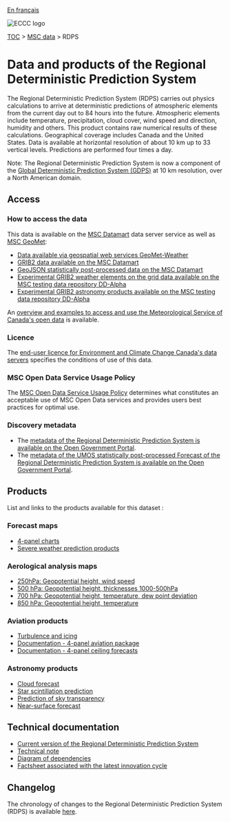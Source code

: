 [En français](readme_rdps_fr.md)

![ECCC logo](../../img_eccc-logo.png)

[TOC](../../readme_en.md) > [MSC data](../readme_en.md) > RDPS

# Data and products of the Regional Deterministic Prediction System

The Regional Deterministic Prediction System (RDPS) carries out physics calculations to arrive at deterministic predictions of atmospheric elements from the current day out to 84 hours into the future. Atmospheric elements include temperature, precipitation, cloud cover, wind speed and direction, humidity and others. This product contains raw numerical results of these calculations. Geographical coverage includes Canada and the United States. Data is available at horizontal resolution of about 10 km up to 33 vertical levels. Predictions are performed four times a day.

Note:  The Regional Deterministic Prediction System is now a component of the [Global Deterministic Prediction System (GDPS)](../nwp_gdps/readme_gdps_en.md) at 10 km resolution, over a North American domain.

## Access

### How to access the data

This data is available on the [MSC Datamart](../../msc-datamart/readme_en.md) data server service as well as [MSC GeoMet](../../msc-geomet/readme_en.md):

* [Data available via geospatial web services GeoMet-Weather](../../msc-geomet/readme_en.md)
* [GRIB2 data available on the MSC Datamart](readme_rdps-datamart_en.md)
* [GeoJSON statistically post-processed data on the MSC Datamart](readme_rdps-statpostproc-datamart_en.md)
* [Experimental GRIB2 weather elements on the grid data available on the MSC testing data repository DD-Alpha](readme_rdps-datamart-alpha_en.md)
* [Experimental GRIB2 astronomy products available on the MSC testing data repository DD-Alpha](readme_astro-rdps-datamart-alpha_en.md)

An [overview and examples to access and use the Meteorological Service of Canada's open data](../../usage/readme_en.md) is available.

### Licence

The [end-user licence for Environment and Climate Change Canada's data servers](../../licence/readme_en.md) specifies the conditions of use of this data.

### MSC Open Data Service Usage Policy

The [MSC Open Data Service Usage Policy](../../usage-policy/readme_en.md) determines what constitutes an acceptable use of MSC Open Data services and provides users best practices for optimal use.

### Discovery metadata

* The [metadata of the Regional Deterministic Prediction System is available on the Open Government Portal](https://open.canada.ca/data/en/dataset/a9f2828c-0d78-5eb6-a4c7-1fc1219f1e3d).
* The [metadata of the UMOS statistically post-processed Forecast of the Regional Deterministic Prediction System is available on the Open Government Portal](https://open.canada.ca/data/en/dataset/bb0d1eeb-0e11-49e0-a5e3-6d99d4decb31).

## Products

List and links to the products available for this dataset :

### Forecast maps

* [4-panel charts](https://meteo.gc.ca/model_forecast/index_e.html)
* [Severe weather prediction products](https://meteo.gc.ca/model_forecast/severe_weather_e.html)

### Aerological analysis maps

* [250hPa: Geopotential height, wind speed](https://meteo.gc.ca/data/analysis/sah_100.gif)
* [500 hPa: Geopotential height, thicknesses 1000-500hPa](https://meteo.gc.ca/data/analysis/sai_100.gif)
* [700 hPa: Geopotential height, temperature, dew point deviation](https://meteo.gc.ca/data/analysis/saj_100.gif)
* [850 hPa: Geopotential height, temperature ](https://meteo.gc.ca/data/analysis/saa_100.gif)

### Aviation products

* [Turbulence and icing](https://meteo.gc.ca/model_forecast/turb_e.html)
* [Documentation - 4-panel aviation package](aviation-package_en.md)
* [Documentation - 4-panel ceiling forecasts](ceiling_en.md)

### Astronomy products

* [Cloud forecast](https://meteo.gc.ca/astro/clds_vis_e.html)
* [Star scintillation prediction](https://meteo.gc.ca/astro/seeing_e.html)
* [Prediction of sky transparency](https://meteo.gc.ca/astro/transparence_e.html)
* [Near-surface forecast](https://meteo.gc.ca/astro/meteo_e.html)

## Technical documentation

* [Current version of the Regional Deterministic Prediction System](https://collaboration.cmc.ec.gc.ca/cmc/cmoi/product_guide/docs/tech_specifications/tech_specifications_RDPS_e.pdf)
* [Technical note](https://collaboration.cmc.ec.gc.ca/cmc/cmoi/product_guide/docs/tech_notes/technote_rdps_e.pdf)
* [Diagram of dependencies](https://collaboration.cmc.ec.gc.ca/cmc/cmos/public_doc/msc-data/nwep-dependency-diagrams/system_RDPS_en.svg)
* [Factsheet associated with the latest innovation cycle](https://collaboration.cmc.ec.gc.ca/cmc/cmoi/product_guide/docs/fact_sheets/factsheet_rdps_e.pdf)

## Changelog 

The chronology of changes to the Regional Deterministic Prediction System (RDPS) is available [here](changelog_rdps_en.md).

